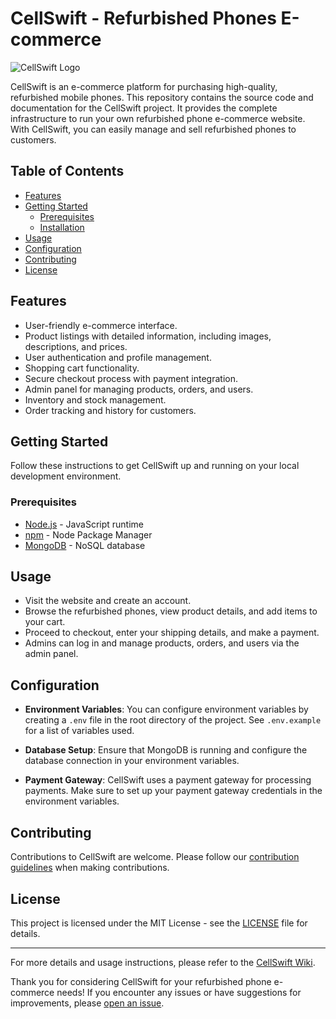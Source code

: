 # CellSwift - Refurbished Phones E-commerce

![CellSwift Logo](logo.png)

CellSwift is an e-commerce platform for purchasing high-quality, refurbished mobile phones. This repository contains the source code and documentation for the CellSwift project. It provides the complete infrastructure to run your own refurbished phone e-commerce website. With CellSwift, you can easily manage and sell refurbished phones to customers.

## Table of Contents

- [Features](#features)
- [Getting Started](#getting-started)
  - [Prerequisites](#prerequisites)
  - [Installation](#installation)
- [Usage](#usage)
- [Configuration](#configuration)
- [Contributing](#contributing)
- [License](#license)

## Features

- User-friendly e-commerce interface.
- Product listings with detailed information, including images, descriptions, and prices.
- User authentication and profile management.
- Shopping cart functionality.
- Secure checkout process with payment integration.
- Admin panel for managing products, orders, and users.
- Inventory and stock management.
- Order tracking and history for customers.

## Getting Started

Follow these instructions to get CellSwift up and running on your local development environment.

### Prerequisites

- [Node.js](https://nodejs.org/) - JavaScript runtime
- [npm](https://www.npmjs.com/) - Node Package Manager
- [MongoDB](https://www.mongodb.com/) - NoSQL database


## Usage

- Visit the website and create an account.
- Browse the refurbished phones, view product details, and add items to your cart.
- Proceed to checkout, enter your shipping details, and make a payment.
- Admins can log in and manage products, orders, and users via the admin panel.

## Configuration

- **Environment Variables**: You can configure environment variables by creating a `.env` file in the root directory of the project. See `.env.example` for a list of variables used.

- **Database Setup**: Ensure that MongoDB is running and configure the database connection in your environment variables.

- **Payment Gateway**: CellSwift uses a payment gateway for processing payments. Make sure to set up your payment gateway credentials in the environment variables.

## Contributing

Contributions to CellSwift are welcome. Please follow our [contribution guidelines](CONTRIBUTING.md) when making contributions.

## License

This project is licensed under the MIT License - see the [LICENSE](LICENSE) file for details.

---

For more details and usage instructions, please refer to the [CellSwift Wiki](https://github.com/yourusername/CellSwift/wiki).

Thank you for considering CellSwift for your refurbished phone e-commerce needs! If you encounter any issues or have suggestions for improvements, please [open an issue](https://github.com/yourusername/CellSwift/issues).
